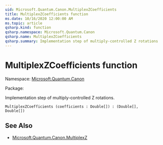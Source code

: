 ```yaml
---
uid: Microsoft.Quantum.Canon.MultiplexZCoefficients
title: MultiplexZCoefficients function
ms.date: 10/16/2020 12:00:00 AM
ms.topic: article
qsharp.kind: function
qsharp.namespace: Microsoft.Quantum.Canon
qsharp.name: MultiplexZCoefficients
qsharp.summary: Implementation step of multiply-controlled Z rotations.
---
```


# MultiplexZCoefficients function

Namespace: [Microsoft.Quantum.Canon](xref:Microsoft.Quantum.Canon)

Package: [](https://nuget.org/packages/)


Implementation step of multiply-controlled Z rotations.

```Q#
MultiplexZCoefficients (coefficients : Double[]) : (Double[], Double[])
```


## See Also

- [Microsoft.Quantum.Canon.MultiplexZ](xref:Microsoft.Quantum.Canon.MultiplexZ)